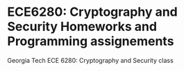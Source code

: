 # ECE6280: Cryptography and Security Homeworks and Programming assignements
Georgia Tech ECE 6280: Cryptography and Security class
